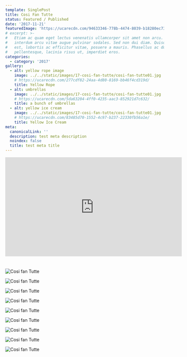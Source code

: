 ```yaml
---
template: SinglePost
title: Cosi Fan Tutte
status: Featured / Published
date: '2017-11-21'
featuredImage: 'https://ucarecdn.com/94633346-778b-4474-8039-b18280ec73a3/'
# excerpt: >-
#   Etiam ac quam eget lectus venenatis ullamcorper sit amet non arcu. Nullam
#   interdum arcu vitae augue pulvinar sodales. Sed non dui diam. Quisque lectus
#   est, lobortis ac efficitur vitae, posuere a mauris. Phasellus ac dui
#   pellentesque, lacinia risus ut, imperdiet eros.
categories:
  - category: '2017'
gallery:
  - alt: yellow rope image
    image: ../../static/images/17-cosi-fan-tutte/cosi-fan-tutte01.jpg
    # https://ucarecdn.com/277cdf82-24aa-4d80-8169-bb46f4cd319d/
    title: Yellow Rope
  - alt: umbrellas
    image: ../../static/images/17-cosi-fan-tutte/cosi-fan-tutte01.jpg
    # https://ucarecdn.com/5da63204-4ff0-4235-aac3-852921d7c632/
    title: a bunch of umbrellas
  - alt: yellow ice cream
    image: ../../static/images/17-cosi-fan-tutte/cosi-fan-tutte01.jpg
    # https://ucarecdn.com/83485d70-1552-4c97-b237-22330fb56a1e/
    title: Yellow Ice Cream
meta:
  canonicalLink: ''
  description: test meta description
  noindex: false
  title: test meta title
---
```


<iframe width="560" height="315" src="https://www.youtube.com/embed/Id64silK_7M" frameborder="0" allow="accelerometer; autoplay; encrypted-media; gyroscope; picture-in-picture" allowfullscreen></iframe>

#


#

![Cosi fan Tutte](/static/images/17-cosi-fan-tutte/cosi-fan-tutte01.jpg)

![Cosi fan Tutte](static/images/17-cosi-fan-tutte/cosi-fan-tutte02.jpg)

![Cosi fan Tutte](static/images/17-cosi-fan-tutte/cosi-fan-tutte03.jpg)

![Cosi fan Tutte](static/images/17-cosi-fan-tutte/cosi-fan-tutte04.jpg)

![Cosi fan Tutte](static/images/17-cosi-fan-tutte/cosi-fan-tutte05.jpg)

![Cosi fan Tutte](static/images/17-cosi-fan-tutte/cosi-fan-tutte06.jpg)

![Cosi fan Tutte](static/images/17-cosi-fan-tutte/cosi-fan-tutte07.jpg)

![Cosi fan Tutte](static/images/17-cosi-fan-tutte/cosi-fan-tutte08.jpg)

![Cosi fan Tutte](static/images/17-cosi-fan-tutte/cosi-fan-tutte-poster.jpg)
<!-- ![Test Image](https://ucarecdn.com/ac9898a0-413a-467b-95fa-0a9959c30710/) -->

<!-- The second paragraph. This is placeholder text that our web designers put here to make sure words appear properly on your website. _Italic_, **bold**, and `monospace`.

### Unordered lists:

* this one
* that one
* the other one

### Ordered lists:

1. first item
2. second item
3. third item

> Block quotes are written like so.
>
> They can span multiple paragraphs,
> if you like.

## Heading 2

# Heading 1

## Heading 2

### Heading 3

#### Heading 4

##### Heading 5

###### Heading 6 -->
